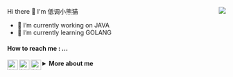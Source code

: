 <!-- <div>
    <img src="https://emojis.slackmojis.com/emojis/images/1563480763/5999/meow_party.gif" width="60" height="60"/> 
    <img src="https://emojis.slackmojis.com/emojis/images/1563480763/5999/meow_party.gif" width="60" height="60" align="right"/> 
</div> -->
<!--
### Hi there 👋  How to reach me: ... [Github](https://github.com/java-aodeng) [QQ群](http://qm.qq.com/cgi-bin/qm/qr?k=YDcZoqa_Tsu2H-y-35vfFkBYYNoioYvI&group_code=756796932) [微博](https://weibo.com/aodeng520)

<!--
**java-aodeng/java-aodeng** is a ✨ _special_ ✨ repository because its `README.md` (this file) appears on your GitHub profile.

Here are some ideas to get you started:

- 🔭 I’m currently working on ...
- 🌱 I’m currently learning ...
- 👯 I’m looking to collaborate on ...
- 🤔 I’m looking for help with ...
- 💬 Ask me about ...
- 📫 How to reach me: ...
- 😄 Pronouns: ...
- ⚡ Fun fact: ...
- 🔭 I’m currently working on JAVA
- 🌱 I’m currently learning GOLANG

[![Saving's github stats](https://github-readme-stats.vercel.app/api?username=java-aodeng&show_icons=true&bg_color=24292e&title_color=ffffff&text_color=ffffff)](https://github.com/java-aodeng)
-->


<!--<img align="right" src="https://github-readme-stats.vercel.app/api?username=java-aodeng&count_private=true&show_icons=true&hide_title=true" />-->

<a href="https://github.com/java-aodeng"><img align="right" src="https://github-readme-stats.vercel.app/api?username=java-aodeng&show_icons=true" /></a>

Hi there 👋 I'm 低调小熊猫

- 🔭 I’m currently working on JAVA
- 🌱 I’m currently learning GOLANG

#### How to reach me : ...

<p>
    <a href="https://github.com/java-aodeng">
        <img alt="低调小熊猫's Github" align="left" width="24px" src="https://cdn.jsdelivr.net/npm/simple-icons@v3/icons/github.svg"/>
    </a>
    <a href="https://weibo.com/aodeng520">
        <img alt="低调小熊猫's Gmail" align="left" width="24px" src="https://cdn.jsdelivr.net/npm/simple-icons@latest/icons/sinaweibo.svg"/>
    </a>  
    <a href="https://t.me/joinchat/LSsyBxVKLGEkF5MtIhg6TQ">
        <img alt="低调小熊猫's Telegram" align="left" width="24px" src="https://cdn.jsdelivr.net/npm/simple-icons@v3/icons/telegram.svg"/>
    </a>
</p>

<details>
    <summary>
        <b>More about me</b>
    </summary>
<br>
接着奏乐，接着舞    
<p align="center">
    <img align="center" src="https://emojis.slackmojis.com/emojis/images/1563480763/5999/meow_party.gif" width="60" height="60"/> 
    <img align="center" src="https://emojis.slackmojis.com/emojis/images/1563480763/5999/meow_party.gif" width="60" height="60"/> 
    <img align="center" src="https://emojis.slackmojis.com/emojis/images/1563480763/5999/meow_party.gif" width="60" height="60"/> 
    <img align="center" src="https://emojis.slackmojis.com/emojis/images/1563480763/5999/meow_party.gif" width="60" height="60"/> 
    <img align="center" src="https://emojis.slackmojis.com/emojis/images/1563480763/5999/meow_party.gif" width="60" height="60"/> 
    <img align="center" src="https://emojis.slackmojis.com/emojis/images/1563480763/5999/meow_party.gif" width="60" height="60"/> 
    <img align="center" src="https://emojis.slackmojis.com/emojis/images/1563480763/5999/meow_party.gif" width="60" height="60"/>
    <img align="center" src="https://emojis.slackmojis.com/emojis/images/1563480763/5999/meow_party.gif" width="60" height="60"/>    
    <img align="center" src="https://emojis.slackmojis.com/emojis/images/1563480763/5999/meow_party.gif" width="60" height="60"/>    
    <br>
    <img align="center" src="https://emojis.slackmojis.com/emojis/images/1563480763/5999/meow_party.gif" width="60" height="60"/>       
    <img align="center" src="https://emojis.slackmojis.com/emojis/images/1563480763/5999/meow_party.gif" width="60" height="60"/>    
    <img align="center" src="https://emojis.slackmojis.com/emojis/images/1563480763/5999/meow_party.gif" width="60" height="60"/>         
    <br>
    <img align="center" src="https://emojis.slackmojis.com/emojis/images/1563480763/5999/meow_party.gif" width="80" height="80"/>       
    </p>
    
<!--     
- 📫[Github](https://github.com/java-aodeng) [QQ群](http://qm.qq.com/cgi-bin/qm/qr?k=YDcZoqa_Tsu2H-y-35vfFkBYYNoioYvI&group_code=756796932) [微博](https://weibo.com/aodeng520)✨![](https://komarev.com/ghpvc/?username=java-aodeng&color=blue)<img src="https://media.giphy.com/media/WUlplcMpOCEmTGBtBW/giphy.gif" width="30">
 -->
